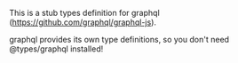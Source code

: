 This is a stub types definition for graphql (https://github.com/graphql/graphql-js).

graphql provides its own type definitions, so you don't need @types/graphql installed!